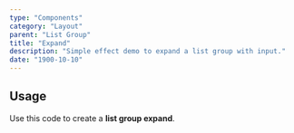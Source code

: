 ```yaml
---
type: "Components"
category: "Layout"
parent: "List Group"
title: "Expand"
description: "Simple effect demo to expand a list group with input."
date: "1900-10-10"
---
```


## Usage

Use this code to create a **list group expand**.

<demo>
  <demoinline src="demos/components/list-group/expand">
  </demoinline>
</demo>
